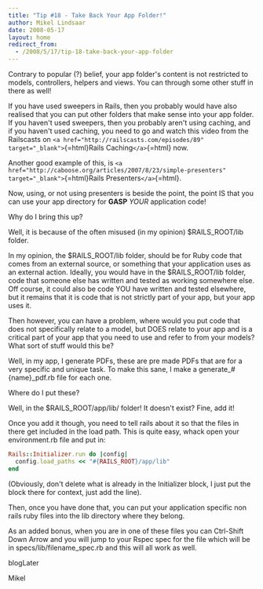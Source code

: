 ```yaml
---
title: "Tip #18 - Take Back Your App Folder!"
author: Mikel Lindsaar
date: 2008-05-17
layout: home
redirect_from:
  - /2008/5/17/tip-18-take-back-your-app-folder
---
```

Contrary to popular (?) belief, your app folder's content is not
restricted to models, controllers, helpers and views. You can through
some other stuff in there as well!

If you have used sweepers in Rails, then you probably would have also
realised that you can put other folders that make sense into your app
folder. If you haven't used sweepers, then you probably aren't using
caching, and if you haven't used caching, you need to go and watch this
video from the Railscasts on
`<a href="http://railscasts.com/episodes/89" target="_blank">`{=html}Rails
Caching`</a>`{=html} now.

Another good example of this, is
`<a href="http://caboose.org/articles/2007/8/23/simple-presenters" target="_blank">`{=html}Rails
Presenters`</a>`{=html}.

Now, using, or not using presenters is beside the point, the point IS
that you can use your app directory for **GASP** *YOUR* application
code!

Why do I bring this up?

Well, it is because of the often misused (in my opinion)
\$RAILS_ROOT/lib folder.

In my opinion, the \$RAILS_ROOT/lib folder, should be for Ruby code that
comes from an external source, or something that your application uses
as an external action. Ideally, you would have in the \$RAILS_ROOT/lib
folder, code that someone else has written and tested as working
somewhere else. Off course, it could also be code YOU have written and
tested elsewhere, but it remains that it is code that is not strictly
part of your app, but your app uses it.

Then however, you can have a problem, where would you put code that does
not specifically relate to a model, but DOES relate to your app and is a
critical part of your app that you need to use and refer to from your
models? What sort of stuff would this be?

Well, in my app, I generate PDFs, these are pre made PDFs that are for a
very specific and unique task. To make this sane, I make a
generate\_#{name}\_pdf.rb file for each one.

Where do I put these?

Well, in the \$RAILS_ROOT/app/lib/ folder! It doesn't exist? Fine, add
it!

Once you add it though, you need to tell rails about it so that the
files in there get included in the load path. This is quite easy, whack
open your environment.rb file and put in:

``` ruby
Rails::Initializer.run do |config|
  config.load_paths << "#{RAILS_ROOT}/app/lib"
end
```

(Obviously, don't delete what is already in the Initializer block, I
just put the block there for context, just add the line).

Then, once you have done that, you can put your application specific non
rails ruby files into the lib directory where they belong.

As an added bonus, when you are in one of these files you can Ctrl-Shift
Down Arrow and you will jump to your Rspec spec for the file which will
be in specs/lib/filename_spec.rb and this will all work as well.

blogLater

Mikel
